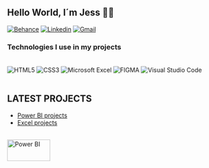 ## Hello World, I´m Jess 👧🏾



[![Behance](https://img.shields.io/badge/-Behance-blue?style=for-the-badge&logo=behance&logoColor=white)](https://www.behance.net/jessgarcia9/projects)
[![Linkedin](https://img.shields.io/badge/LinkedIn-0077B5?style=for-the-badge&logo=linkedin&logoColor=white)](linkedin.com/in/jéssica-garcia-b41854170)
[![Gmail](https://img.shields.io/badge/Gmail-D14836?style=for-the-badge&logo=gmail&logoColor=white)](webdev.jess.garcia@gmail.com)




### Technologies I use in my projects
<div style="display: inline_block"><br/>
    <img align="center" alt="HTML5" src="https://img.shields.io/badge/HTML5-E34F26?style=for-the-badge&logo=html5&logoColor=white" />
    <img align="center" alt="CSS3" src="https://img.shields.io/badge/CSS3-1572B6?style=for-the-badge&logo=css3&logoColor=white" />
    <img align="center" alt="Microsoft Excel" src="https://img.shields.io/badge/Microsoft_Excel-217346?style=for-the-badge&logo=microsoft-excel&logoColor=white" />
    <img align="center" alt="FIGMA" src="https://img.shields.io/badge/Figma-F24E1E?style=for-the-badge&logo=figma&logoColor=white" />
    <img align="center" alt="Visual Studio Code" src="https://img.shields.io/badge/Visual_Studio_Code-0078D4?style=for-the-badge&logo=visual%20studio%20code&logoColor=white" />
</div><br/>

## LATEST PROJECTS
- [Power BI projects](https://github.com/Garcia-Jess/Power-BI-projects)
- [Excel projects]()


<div style="display: inline_block"><br/>
    <img align="center" alt="Power BI" height="50" width="100" src="https://media.giphy.com/media/VJeQrlJLcDsxnknlTP/giphy.gif" />
   
</div><br/>
